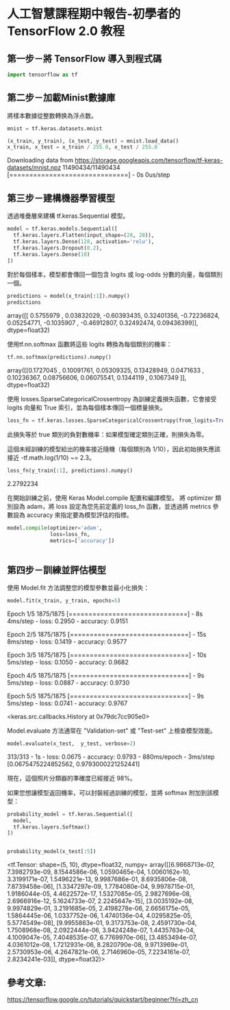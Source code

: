 # 人工智慧課程期中報告-初學者的 TensorFlow 2.0 教程

## 第一步－將 TensorFlow 導入到程式碼
```python
import tensorflow as tf
```

## 第二步－加載Minist數據庫

將樣本數據從整数轉换為浮点数。

```python
mnist = tf.keras.datasets.mnist

(x_train, y_train), (x_test, y_test) = mnist.load_data()
x_train, x_test = x_train / 255.0, x_test / 255.0

```
Downloading data from https://storage.googleapis.com/tensorflow/tf-keras-datasets/mnist.npz
11490434/11490434 [==============================] - 0s 0us/step

## 第三步－建構機器學習模型

透過堆疊層來建構 tf.keras.Sequential 模型。

```python
model = tf.keras.models.Sequential([
  tf.keras.layers.Flatten(input_shape=(28, 28)),
  tf.keras.layers.Dense(128, activation='relu'),
  tf.keras.layers.Dropout(0.2),
  tf.keras.layers.Dense(10)
])
```

對於每個樣本，模型都會傳回一個包含 logits 或 log-odds 分數的向量，每個類別一個。

```python
predictions = model(x_train[:1]).numpy()
predictions
```
array([[ 0.5755979 ,  0.03832029, -0.60393435,  0.32401356, -0.72236824,
         0.05254771, -0.1035907 , -0.46912807,  0.32492474,  0.09436399]],
      dtype=float32)

使用tf.nn.softmax 函數將這些 logits 轉換為每個類別的機率：

```python
tf.nn.softmax(predictions).numpy()
```
array([[0.1727045 , 0.10091761, 0.05309325, 0.13428949, 0.0471633 ,
        0.10236367, 0.08756606, 0.06075541, 0.1344119 , 0.1067349 ]],
      dtype=float32)

使用 losses.SparseCategoricalCrossentropy 為訓練定義損失函數，它會接受 logits 向量和 True 索引，並為每個樣本傳回一個標量損失。

```python
loss_fn = tf.keras.losses.SparseCategoricalCrossentropy(from_logits=True)
```

此損失等於 true 類別的負對數機率：如果模型確定類別正確，則損失為零。

這個未經訓練的模型給出的機率接近隨機（每個類別為 1/10），因此初始損失應該接近 -tf.math.log(1/10) ~= 2.3。

```python
loss_fn(y_train[:1], predictions).numpy()
```
2.2792234

在開始訓練之前，使用 Keras Model.compile 配置和編譯模型。 
將 optimizer 類別設為 adam，將 loss 設定為您先前定義的 loss_fn 函數，並透過將 metrics 參數設為 accuracy 來指定要為模型評估的指標。

```python
model.compile(optimizer='adam',
              loss=loss_fn,
              metrics=['accuracy'])
     
```

## 第四步－訓練並評估模型

使用 Model.fit 方法調整您的模型參數並最小化損失：

```python
model.fit(x_train, y_train, epochs=5)
```
Epoch 1/5
1875/1875 [==============================] - 8s 4ms/step - loss: 0.2950 - accuracy: 0.9151

Epoch 2/5
1875/1875 [==============================] - 15s 8ms/step - loss: 0.1419 - accuracy: 0.9577

Epoch 3/5
1875/1875 [==============================] - 10s 5ms/step - loss: 0.1050 - accuracy: 0.9682

Epoch 4/5
1875/1875 [==============================] - 9s 5ms/step - loss: 0.0887 - accuracy: 0.9730

Epoch 5/5
1875/1875 [==============================] - 9s 5ms/step - loss: 0.0741 - accuracy: 0.9767

<keras.src.callbacks.History at 0x79dc7cc905e0>

Model.evaluate 方法通常在 "Validation-set" 或 "Test-set" 上檢查模型效能。

```python
model.evaluate(x_test,  y_test, verbose=2)
```
313/313 - 1s - loss: 0.0675 - accuracy: 0.9793 - 880ms/epoch - 3ms/step
[0.0675475224852562, 0.9793000221252441]

現在，這個照片分類器的準確度已經接近 98%。

如果您想讓模型返回機率，可以封裝經過訓練的模型，並將 softmax 附加到該模型：

```python
probability_model = tf.keras.Sequential([
  model,
  tf.keras.layers.Softmax()
])
```
```python

probability_model(x_test[:5])
```
<tf.Tensor: shape=(5, 10), dtype=float32, numpy=
array([[6.9868713e-07, 7.3982793e-09, 8.1544586e-06, 1.0590465e-04,
        1.0060162e-10, 3.3199171e-07, 1.5496221e-13, 9.9987686e-01,
        8.6935806e-08, 7.8739458e-06],
       [1.3347297e-09, 1.7784080e-04, 9.9978715e-01, 1.9186044e-05,
        4.4622572e-17, 1.5327085e-05, 2.9827696e-08, 2.6966916e-12,
        5.1624733e-07, 2.2245647e-15],
       [3.0035192e-08, 9.9974829e-01, 3.2191685e-05, 2.4198278e-06,
        2.6656175e-05, 1.5864445e-06, 1.0337752e-06, 1.4740136e-04,
        4.0295825e-05, 5.5774549e-08],
       [9.9955863e-01, 9.3173753e-08, 2.4591730e-04, 1.7508968e-08,
        2.0922444e-06, 3.9424248e-07, 1.4435763e-04, 4.1009047e-05,
        7.4048535e-07, 6.7769970e-06],
       [3.4853494e-07, 4.0361012e-08, 1.7212931e-06, 8.2820790e-08,
        9.9713969e-01, 2.5730953e-06, 4.2647821e-06, 2.7146960e-05,
        7.2234161e-07, 2.8234241e-03]], dtype=float32)>





## 參考文章:
https://tensorflow.google.cn/tutorials/quickstart/beginner?hl=zh_cn
